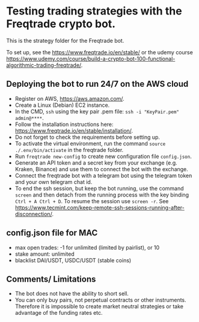 # Testing trading strategies with the Freqtrade crypto bot.

This is the strategy folder for the Freqtrade bot.

To set up, see the https://www.freqtrade.io/en/stable/ or the udemy course https://www.udemy.com/course/build-a-crypto-bot-100-functional-algorithmic-trading-freqtrade/.

## Deploying the bot to run 24/7 on the AWS cloud
- Register on AWS, https://aws.amazon.com/.
- Create a Linux (Debian) EC2 instance.
- In the CMD, `ssh` using the key pair .pem file: `ssh -i "KeyPair.pem" admin@****`.
- Follow the installation instructions here: https://www.freqtrade.io/en/stable/installation/.
- Do not forget to check the requirements before setting up.
- To activate the virtual environment, run the command `source ./.env/bin/activate` in the freqtrade folder.
- Run `freqtrade new-config` to create new configuration file `config.json`.
- Generate an API token and a secret key from your exchange (e.g. Kraken, Binance) and use them to connect the bot with the exchange.
- Connect the freqtrade bot with a telegram bot using the telegram token and your own telegram chat id.
- To end the ssh session, but keep the bot running, use the command `screen` and then detach from the running process with the key binding `Ctrl + A Ctrl + D`. To resume the session use `screen -r`. See https://www.tecmint.com/keep-remote-ssh-sessions-running-after-disconnection/.

## config.json file for MAC
- max open trades: -1 for unlimited (limited by pairlist), or 10
- stake amount: unlimited
- blacklist DAI/USDT, USDC/USDT (stable coins)

## Comments/ Limitations
  - The bot does not have the ability to short sell.
  - You can only buy pairs, not perpetual contracts or other instruments. Therefore it is impossible to create market neutral strategies or take advantage of the funding rates etc.
